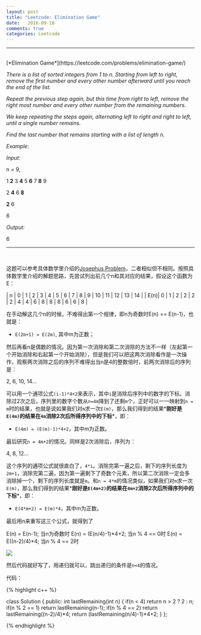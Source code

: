 ```yaml
---
layout: post
title: "Leetcode: Elimination Game"
date:   2016-09-18
comments: true
categories: Leetcode
---
```


***
<br />
[*Elimination Game*](https://leetcode.com/problems/elimination-game/)

*There is a list of sorted integers from 1 to n. Starting from left to right, remove the first number and every other number afterward until you reach the end of the list.*

*Repeat the previous step again, but this time from right to left, remove the right most number and every other number from the remaining numbers.*

*We keep repeating the steps again, alternating left to right and right to left, until a single number remains.*

*Find the last number that remains starting with a list of length n.*

*Example:*

*Input:*

n = 9,

1 __2__ 3 __4__ 5 __6__ 7 __8__ 9

2 __4__ 6 __8__

__2__ 6

6

*Output:*

6

***
<br />

这题可以参考具体数学里介绍的[Josephus Problem](https://en.wikipedia.org/wiki/Josephus_problem)，二者相似但不相同。按照具体数学里介绍的解题思路，先尝试列出前几个n和其对应的结果，假设这个函数为E：

|  n  |  0  |  1  |  2  |  3  |  4  |  5  |  6  |  7  |  8  |  9  |  10  |  11  |  12  |  13  |  14   |
| E(n)|  0  |  1  |  2  |  2  |  2  |  2  |  4  |  4  |  6  |  8  |  8   |  8   |  6   |  6   |  8    |


在手动解这几个n的时候，不难得出第一个规律，即n为奇数时E(n) == E(n-1)，也就是：

- `E(2m+1) = E(2m)`, 其中m为正数；

然后再看n是偶数的情况。因为第一次消除和第二次消除的方法不一样（左起第一个开始消除和右起第一个开始消除），但是我们可以把这两次消除看作是一次操作，观察两次消除之后的序列不难得出当n是4的整数倍时，前两次消除后的序列是：

2, 6, 10, 14...

可以用一个通项公式`(i-1)*4+2`来表示，其中`i`是消除后序列中的数字的下标。消除过2次之后，序列里的数字个数从`n=4m`降到了还剩`m`个，正好可以一一映射到`n = m`时的结果，也就是说如果我们对`m`求一次`E(m)`，那么我们得到的结果*__刚好是`E(4m)`的结果在`4m`消除2次后所得序列中的下标__*，即：

- `E(4m) = (E(m)-1)*4+2`，其中m为正数。

最后研究`n = 4m+2`的情况。同样是2次消除后，序列为：

4, 8, 12...

这个序列的通项公式就很直白了，`4*i`。消除完第一遍之后，剩下的序列长度为`2m+1`，消除完第二遍，因为第一遍剩下了奇数个元素，所以第二次消除一定会多消除掉一个，剩下的序列长度就是`m`。和`n = 4*m`的情况类似，如果我们对`m`求一次`E(m)`，那么我们得到的结果*__刚好是`E(4m+2)`的结果在`4m+2`消除2次后所得序列中的下标__*，即：

- `E(4*m+2) = E(m)*4`，其中m为正数。

最后用n来重写这三个公式，就得到了

E(n) = E(n-1); 当n为奇数时
E(n) = (E(n/4)-1)*4+2; 当n % 4 == 0时
E(n) = E((n-2)/4)*4; 当n % 4 == 2时

![](http://latex.codecogs.com/gif.latex?E(n)=\left\{\begin{aligned}E(n-1)\;when\;n\;\%\;2\;==\;1\\(E(n/4)-1)*4+2\;when\;n\;\%\;4\;==\;0\\E((n-2)/4)*4\;when\;n\;\%\;4\;==\;2\end{aligned}\right)

然后代码就好写了，用递归就可以，跳出递归的条件是`n<4`的情况。

代码：

{% highlight c++ %}

class Solution {
public:
    int lastRemaining(int n) {
        if(n < 4) return n > 2 ? 2 : n;
        if(n % 2 == 1) return lastRemaining(n-1);
        if(n % 4 == 2) return lastRemaining((n-2)/4)*4;
        return (lastRemaining(n/4)-1)*4+2;
    }
};

{% endhighlight %}
